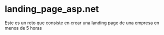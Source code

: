 # landing_page_asp.net
Este es un reto que consiste en crear una landing page de una empresa en menos de 5 horas
